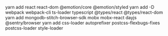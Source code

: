 yarn add react react-dom @emotion/core @emotion/styled
yarn add -D webpack webpack-cli ts-loader typescript @types/react @types/react-dom
yarn add mongodb-stitch-browser-sdk mobx mobx-react dayjs @sentry/browser
yarn add css-loader autoprefixer postcss-flexbugs-fixes postcss-loader style-loader
